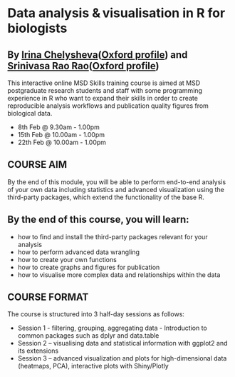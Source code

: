 # Data analysis & visualisation in R for biologists  

## By [Irina Chelysheva](https://github.com/Chelysheva)([Oxford profile](https://www.ovg.ox.ac.uk/team/irina-chelysheva)) and [Srinivasa Rao Rao](https://github.com/sraorao)([Oxford profile](https://www.nds.ox.ac.uk/team/srinivasa-rao))

This interactive online MSD Skills training course is aimed at MSD postgraduate research students and staff with some programming experience in R who want to expand their skills in order to create reproducible analysis workflows and publication quality figures from biological data. 
 
* 8th Feb @ 9.30am - 1.00pm 
* 15th Feb @ 10.00am - 1.00pm 
* 22th Feb @ 10.00am - 1.00pm 
 
## COURSE AIM 
By the end of this module, you will be able to perform end-to-end analysis of your own data including statistics and advanced visualization using the third-party packages, which extend the functionality of the base R. 

## By the end of this course, you will learn: 
* how to find and install the third-party packages relevant for your analysis 
* how to perform advanced data wrangling 
* how to create your own functions 
* how to create graphs and figures for publication 
* how to visualise more complex data and relationships within the data 


## COURSE FORMAT 
The course is structured into 3 half-day sessions as follows: 
* Session 1 - filtering, grouping, aggregating data - Introduction to common packages such as dplyr and data.table 
* Session 2 – visualising data and statistical information with ggplot2 and its extensions 
* Session 3 – advanced visualization and plots for high-dimensional data (heatmaps, PCA), interactive plots with Shiny/Plotly 
